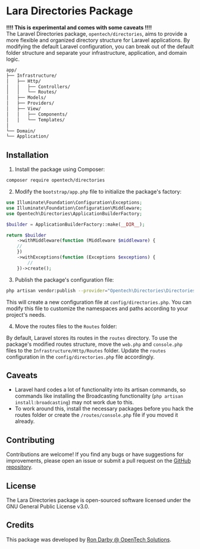 # Lara Directories Package

**!!!! This is experimental and comes with some caveats !!!!**<br>
The Laravel Directories package, `opentech/directories`, aims to provide a more flexible and organized directory structure for Laravel applications. By modifying the default Laravel configuration, you can break out of the default folder structure and separate your infrastructure, application, and domain logic.

```markdown
app/
├── Infrastructure/
│   ├── Http/
│   │   ├── Controllers/
│   │   └── Routes/
│   ├── Models/
│   ├── Providers/
│   ├── View/
│   │   ├── Components/
│   │   └── Templates/
│   
└── Domain/
└── Application/
```

## Installation

1. Install the package using Composer:

```bash
composer require opentech/directories
```

2. Modify the `bootstrap/app.php` file to initialize the package's factory:

```php
use Illuminate\Foundation\Configuration\Exceptions;
use Illuminate\Foundation\Configuration\Middleware;
use Opentech\Directories\ApplicationBuilderFactory;

$builder = ApplicationBuilderFactory::make(__DIR__);

return $builder
    ->withMiddleware(function (Middleware $middleware) {
    //
    })
    ->withExceptions(function (Exceptions $exceptions) {
        //
    })->create();

```

3. Publish the package's configuration file:

```bash
php artisan vendor:publish --provider="Opentech\Directories\DirectoriesServiceProvider" --tag="config"
```

This will create a new configuration file at `config/directories.php`. You can modify this file to customize the namespaces and paths according to your project's needs.

4. Move the routes files to the `Routes` folder:

By default, Laravel stores its routes in the `routes` directory. To use the package's modified routes structure, move the `web.php` and `console.php` files to the `Infrastructure/Http/Routes` folder. Update the `routes` configuration in the `config/directories.php` file accordingly.



## Caveats

- Laravel hard codes a lot of functionality into its artisan commands, so commands like installing the Broadcasting functionality (`php artisan install:broadcasting`) may not work due to this.
- To work around this, install the necessary packages before you hack the routes folder or create the `/routes/console.php` file if you moved it already.

## Contributing

Contributions are welcome! If you find any bugs or have suggestions for improvements, please open an issue or submit a pull request on the [GitHub repository](https://github.com/opentechsolutions/lara-directories).

## License

The Lara Directories package is open-sourced software licensed under the GNU General Public License v3.0.

## Credits

This package was developed by [Ron Darby @ OpenTech Solutions](https://opentechsolutions.co.za/).
